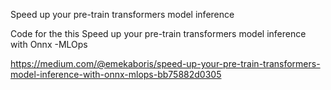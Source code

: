  Speed up your pre-train transformers model inference


Code for the this Speed up your pre-train transformers model inference with Onnx -MLOps

https://medium.com/@emekaboris/speed-up-your-pre-train-transformers-model-inference-with-onnx-mlops-bb75882d0305
